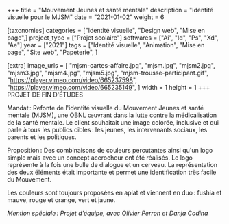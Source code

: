 +++
title = "Mouvement Jeunes et santé mentale"
description = "Identité visuelle pour le MJSM"
date = "2021-01-02"
weight = 6


[taxonomies]
categories = ["Identité visuelle", "Design web", "Mise en page",]
project_type = ["Projet scolaire"]
softwares = ["Ai", "Id", "Ps", "Xd", "Ae"]
year = ["2021"]
tags = ["Identité visuelle", "Animation", "Mise en page", "Site web", "Papeterie", ]

[extra]
image_urls = [
    "mjsm-cartes-affaire.jpg",
    "mjsm.jpg",
    "mjsm2.jpg",
    "mjsm3.jpg",
    "mjsm4.jpg",
    "mjsm5.jpg",
    "mjsm-trousse-participant.gif",
    "https://player.vimeo.com/video/665237598",
    "https://player.vimeo.com/video/665235149",
]
width = 1
height = 1
+++
PROJET DE FIN D'ÉTUDES

Mandat : Refonte de l'identité visuelle du Mouvement Jeunes et santé mentale (MJSM), une OBNL œuvrant dans la lutte contre la médicalisation de la santé mentale.
Le client souhaitait une image colorée, inclusive et qui parle à tous les publics cibles : les jeunes, les intervenants sociaux, les parents et les politiques.

Proposition :  Des combinaisons de couleurs percutantes ainsi qu'un logo simple mais avec un concept accrocheur ont été réalisés.
Le logo représente à la fois une bulle de dialogue et un cerveau.
La représentation des deux éléments était importante et permet une identification très facile du Mouvement.

Les couleurs sont toujours proposées en aplat et viennent en duo : fushia et mauve, rouge et orange, vert et jaune.

*Mention spéciale :
Projet d'équipe, avec Olivier Perron et Danja Codina*


